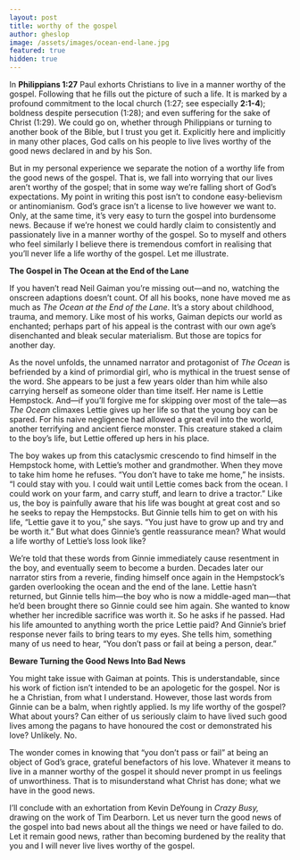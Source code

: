 ```yaml
---
layout: post
title: worthy of the gospel
author: gheslop
image: /assets/images/ocean-end-lane.jpg
featured: true
hidden: true
---
```

In **Philippians 1:27** Paul exhorts Christians to live in a manner worthy of the gospel. Following that he fills out the picture of such a life. It is marked by a profound commitment to the local church (1:27; see especially **2:1-4**); boldness despite persecution (1:28); and even suffering for the sake of Christ (1:29). We could go on, whether through Philippians or turning to another book of the Bible, but I trust you get it. Explicitly here and implicitly in many other places, God calls on his people to live lives worthy of the good news declared in and by his Son.

But in my personal experience we separate the notion of a worthy life from the good news of the gospel. That is, we fall into worrying that our lives aren’t worthy of the gospel; that in some way we’re falling short of God’s expectations. My point in writing this post isn’t to condone easy-believism or antinomianism. God’s grace isn’t a license to live however we want to. Only, at the same time, it’s very easy to turn the gospel into burdensome news. Because if we’re honest we could hardly claim to consistently and passionately live in a manner worthy of the gospel. So to myself and others who feel similarly I believe there is tremendous comfort in realising that you’ll never life a life worthy of the gospel. Let me illustrate.

**The Gospel in The Ocean at the End of the Lane**

If you haven’t read Neil Gaiman you’re missing out—and no, watching the onscreen adaptions doesn’t count. Of all his books, none have moved me as much as *The Ocean at the End of the Lane*. It’s a story about childhood, trauma, and memory. Like most of his works, Gaiman depicts our world as enchanted; perhaps part of his appeal is the contrast with our own age’s disenchanted and bleak secular materialism. But those are topics for another day.

As the novel unfolds, the unnamed narrator and protagonist of *The Ocean* is befriended by a kind of primordial girl, who is mythical in the truest sense of the word. She appears to be just a few years older than him while also carrying herself as someone older than time itself. Her name is Lettie Hempstock. And—if you’ll forgive me for skipping over most of the tale—as *The Ocean* climaxes Lettie gives up her life so that the young boy can be spared. For his naive negligence had allowed a great evil into the world, another terrifying and ancient fierce monster. This creature staked a claim to the boy’s life, but Lettie offered up hers in his place.

The boy wakes up from this cataclysmic crescendo to find himself in the Hempstock home, with Lettie’s mother and grandmother. When they move to take him home he refuses. “You don’t have to take me home,” he insists. “I could stay with you. I could wait until Lettie comes back from the ocean. I could work on your farm, and carry stuff, and learn to drive a tractor.” Like us, the boy is painfully aware that his life was bought at great cost and so he seeks to repay the Hempstocks. But Ginnie tells him to get on with his life, “Lettie gave it to you,” she says. “You just have to grow up and try and be worth it.” But what does Ginnie’s gentle reassurance mean? What would a life worthy of Lettie’s loss look like?

We’re told that these words from Ginnie immediately cause resentment in the boy, and eventually seem to become a burden. Decades later our narrator stirs from a reverie, finding himself once again in the Hempstock’s garden overlooking the ocean and the end of the lane. Lettie hasn’t returned, but Ginnie tells him—the boy who is now a middle-aged man—that he’d been brought there so Ginnie could see him again. She wanted to know whether her incredible sacrifice was worth it. So he asks if he passed. Had his life amounted to anything worth the price Lettie paid? And Ginnie’s brief response never fails to bring tears to my eyes. She tells him, something many of us need to hear, “You don’t pass or fail at being a person, dear.”

**Beware Turning the Good News Into Bad News**

You might take issue with Gaiman at points. This is understandable, since his work of fiction isn’t intended to be an apologetic for the gospel. Nor is he a Christian, from what I understand. However, those last words from Ginnie can be a balm, when rightly applied. Is my life worthy of the gospel? What about yours? Can either of us seriously claim to have lived such good lives among the pagans to have honoured the cost or demonstrated his love? Unlikely. No.

The wonder comes in knowing that “you don’t pass or fail” at being an object of God’s grace, grateful benefactors of his love. Whatever it means to live in a manner worthy of the gospel it should never prompt in us feelings of unworthiness. That is to misunderstand what Christ has done; what we have in the good news.

I’ll conclude with an exhortation from Kevin DeYoung in *Crazy Busy,* drawing on the work of Tim Dearborn. Let us never turn the good news of the gospel into bad news about all the things we need or have failed to do. Let it remain good news, rather than becoming burdened by the reality that you and I will never live lives worthy of the gospel.